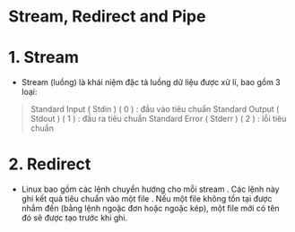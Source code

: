 # Stream, Redirect and Pipe
# 1. Stream 
- Stream (luồng) là khái niệm đặc tả luồng dữ liệu được xử lí, bao gồm 3 loại:
>  Standard Input ( Stdin ) ( 0 ) : đầu vào tiêu chuẩn 
> Standard Output ( Stdout ) ( 1 ) : đầu ra tiêu chuẩn
> Standard Error ( Stderr ) ( 2 ) : lỗi tiêu chuẩn 

# 2. Redirect 
 - Linux bao gồm các lệnh chuyển hướng cho mỗi stream . Các lệnh này ghi kết quả tiêu chuẩn vào một file . Nếu một file không tồn tại được nhắm đến (bằng lệnh ngoặc đơn hoặc ngoặc kép), một file mới có tên đó sẽ được tạo trước khi ghi.


